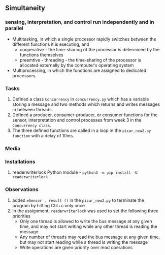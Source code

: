 ## Simultaneity
### sensing, interpretation, and control run independently and in parallel
- Multitasking, in which a single processor rapidly switches between the different functions it is executing, and
    - cooperative -  the time-sharing of the processor is determined by the functions themselves
    - preemtive - threading -  the time-sharing of the processor is allocated externally by the computer’s operating system
- Multiprocessing, in which the functions are assigned to dedicated processors.

### Tasks
1. Defined a class `Concurrency` in `concurrency.py` which has a variable storing a message and two methods which returns and writes messages in between threads.
2. Defined a producer, consumer-producer, or consumer functions for the sensor, interpretation and control processes from week 3 in the `Concurrency class`.
3. The three defined functions are called in a loop in the `picar_new2.py function` with a delay of 10ms.

### Media

### Installations
1. readerwriterlock Python module - `python3 -m pip install -U readerwriterlock`

### Observations
1. added `eSensor . result ()` in the `picar_new2.py` to terminate the program by hitting Ctrl+c only once
2. in the assignment, `readerwriterlock` was used to set the following three priorities
    - Only one thread is allowed to write the bus message at any given time, and may not start writing while any other thread is reading the message
    - Any number of threads may read the bus message at any given time, but may not start reading while a thread is writing the message
    - Write operations are given priority over read operations